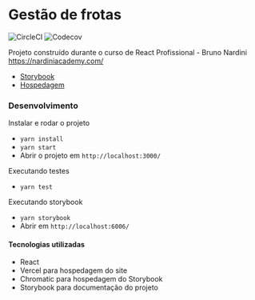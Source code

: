 # Gestão de frotas

![CircleCI](https://img.shields.io/circleci/build/github/rhebecaabreu/gestao-de-frotas-lp)
![Codecov](https://img.shields.io/codecov/c/github/rhebecaabreu/gestao-de-frotas-lp)

Projeto construído durante o curso de React Profissional - Bruno Nardini https://nardiniacademy.com/

- [Storybook](https://628ec26278ded0003a0a69ff-roojhtrxaw.chromatic.com/?path=/story/introduction-welcome--page)
- [Hospedagem](https://gestao-de-frotas-lp.vercel.app/)

### Desenvolvimento

Instalar e rodar o projeto

- `yarn install`
- `yarn start`
- Abrir o projeto em `http://localhost:3000/`

Executando testes

- `yarn test`

Executando storybook

- `yarn storybook`
- Abrir em `http://localhost:6006/`

#### Tecnologias utilizadas

- React
- Vercel para hospedagem do site
- Chromatic para hospedagem do Storybook
- Storybook para documentação do projeto
